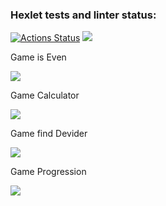 ### Hexlet tests and linter status:
[![Actions Status](https://github.com/avoavvpotato/frontend-project-44/workflows/hexlet-check/badge.svg)](https://github.com/avoavvpotato/frontend-project-44/actions)
<a href="https://codeclimate.com/github/avoavvpotato/frontend-project-44/maintainability"><img src="https://api.codeclimate.com/v1/badges/8eadc6c13f64088519fc/maintainability" /></a>
<p>Game is Even</p>
<a href="https://asciinema.org/a/pLg2phFUtyhog4EVKHa7T4IB9" target="_blank"><img src="https://asciinema.org/a/pLg2phFUtyhog4EVKHa7T4IB9.svg" /></a>
<p>Game Calculator</p>
<a href="https://asciinema.org/a/ohs63VXFkVPGlm2GpxyRrVY6o" target="_blank"><img src="https://asciinema.org/a/ohs63VXFkVPGlm2GpxyRrVY6o.svg" /></a>
<p>Game find Devider</p>
<a href="https://asciinema.org/a/dl50TCnFkN1wAqcgTkfptwM5j" target="_blank"><img src="https://asciinema.org/a/dl50TCnFkN1wAqcgTkfptwM5j.svg" /></a>
<p>Game Progression</p>
<a href="https://asciinema.org/a/yfSkvPlRbzsrIzt2CVakZwkvG" target="_blank"><img src="https://asciinema.org/a/yfSkvPlRbzsrIzt2CVakZwkvG.svg" /></a>